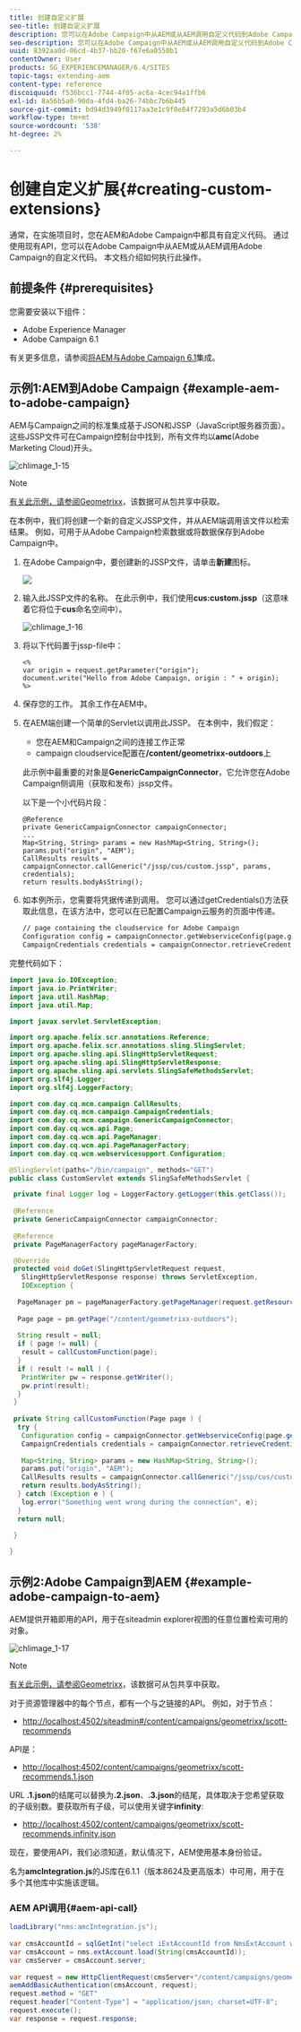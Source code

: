 ```yaml
---
title: 创建自定义扩展
seo-title: 创建自定义扩展
description: 您可以在Adobe Campaign中从AEM或从AEM调用自定义代码到Adobe Campaign
seo-description: 您可以在Adobe Campaign中从AEM或从AEM调用自定义代码到Adobe Campaign
uuid: 8392aa0d-06cd-4b37-bb20-f67e6a0550b1
contentOwner: User
products: SG_EXPERIENCEMANAGER/6.4/SITES
topic-tags: extending-aem
content-type: reference
discoiquuid: f536bcc1-7744-4f05-ac6a-4cec94a1ffb6
exl-id: 8a56b5a0-90da-4fd4-ba26-74bbc7b6b445
source-git-commit: bd94d3949f0117aa3e1c9f0e84f7293a5d6b03b4
workflow-type: tm+mt
source-wordcount: '538'
ht-degree: 2%

---
```


# 创建自定义扩展{#creating-custom-extensions}

通常，在实施项目时，您在AEM和Adobe Campaign中都具有自定义代码。 通过使用现有API，您可以在Adobe Campaign中从AEM或从AEM调用Adobe Campaign的自定义代码。 本文档介绍如何执行此操作。

## 前提条件 {#prerequisites}

您需要安装以下组件：

* Adobe Experience Manager
* Adobe Campaign 6.1

有关更多信息，请参阅[将AEM与Adobe Campaign 6.1](/help/sites-administering/campaignonpremise.md)集成。

## 示例1:AEM到Adobe Campaign {#example-aem-to-adobe-campaign}

AEM与Campaign之间的标准集成基于JSON和JSSP（JavaScript服务器页面）。 这些JSSP文件可在Campaign控制台中找到，所有文件均以&#x200B;**amc**(Adobe Marketing Cloud)开头。

![chlimage_1-15](assets/chlimage_1-15.png)

>[!NOTE]
>
>[有关此示例，请参阅Geometrixx](/help/sites-developing/we-retail.md)，该数据可从包共享中获取。

在本例中，我们将创建一个新的自定义JSSP文件，并从AEM端调用该文件以检索结果。 例如，可用于从Adobe Campaign检索数据或将数据保存到Adobe Campaign中。

1. 在Adobe Campaign中，要创建新的JSSP文件，请单击&#x200B;**新建**&#x200B;图标。

   ![](do-not-localize/chlimage_1-4.png)

1. 输入此JSSP文件的名称。 在此示例中，我们使用&#x200B;**cus:custom.jssp**（这意味着它将位于&#x200B;**cus**&#x200B;命名空间中）。

   ![chlimage_1-16](assets/chlimage_1-16.png)

1. 将以下代码置于jssp-file中：

   ```
   <%
   var origin = request.getParameter("origin");
   document.write("Hello from Adobe Campaign, origin : " + origin);
   %>
   ```

1. 保存您的工作。 其余工作在AEM中。
1. 在AEM端创建一个简单的Servlet以调用此JSSP。 在本例中，我们假定：

   * 您在AEM和Campaign之间的连接工作正常
   * campaign cloudservice配置在&#x200B;**/content/geometrixx-outdoors**&#x200B;上

   此示例中最重要的对象是&#x200B;**GenericCampaignConnector**，它允许您在Adobe Campaign侧调用（获取和发布）jssp文件。

   以下是一个小代码片段：

   ```
   @Reference
   private GenericCampaignConnector campaignConnector;
   ...
   Map<String, String> params = new HashMap<String, String>();
   params.put("origin", "AEM"); 
   CallResults results = campaignConnector.callGeneric("/jssp/cus/custom.jssp", params, credentials);
   return results.bodyAsString();
   ```

1. 如本例所示，您需要将凭据传递到调用。 您可以通过getCredentials()方法获取此信息，在该方法中，您可以在已配置Campaign云服务的页面中传递。

   ```xml
   // page containing the cloudservice for Adobe Campaign
   Configuration config = campaignConnector.getWebserviceConfig(page.getContentResource().getParent());
   CampaignCredentials credentials = campaignConnector.retrieveCredentials(config);
   ```

完整代码如下：

```java
import java.io.IOException;
import java.io.PrintWriter;
import java.util.HashMap;
import java.util.Map;

import javax.servlet.ServletException;

import org.apache.felix.scr.annotations.Reference;
import org.apache.felix.scr.annotations.sling.SlingServlet;
import org.apache.sling.api.SlingHttpServletRequest;
import org.apache.sling.api.SlingHttpServletResponse;
import org.apache.sling.api.servlets.SlingSafeMethodsServlet;
import org.slf4j.Logger;
import org.slf4j.LoggerFactory;

import com.day.cq.mcm.campaign.CallResults;
import com.day.cq.mcm.campaign.CampaignCredentials;
import com.day.cq.mcm.campaign.GenericCampaignConnector;
import com.day.cq.wcm.api.Page;
import com.day.cq.wcm.api.PageManager;
import com.day.cq.wcm.api.PageManagerFactory;
import com.day.cq.wcm.webservicesupport.Configuration;

@SlingServlet(paths="/bin/campaign", methods="GET")
public class CustomServlet extends SlingSafeMethodsServlet {

 private final Logger log = LoggerFactory.getLogger(this.getClass());
 
 @Reference
 private GenericCampaignConnector campaignConnector;
 
 @Reference
 private PageManagerFactory pageManagerFactory;

 @Override
 protected void doGet(SlingHttpServletRequest request,
   SlingHttpServletResponse response) throws ServletException,
   IOException {
  
  PageManager pm = pageManagerFactory.getPageManager(request.getResourceResolver());
  
  Page page = pm.getPage("/content/geometrixx-outdoors");
  
  String result = null;
  if ( page != null) {
   result = callCustomFunction(page);
  }
  if ( result != null ) {
   PrintWriter pw = response.getWriter();
   pw.print(result);
  }
 }
 
 private String callCustomFunction(Page page ) {
  try {
   Configuration config = campaignConnector.getWebserviceConfig(page.getContentResource().getParent());
   CampaignCredentials credentials = campaignConnector.retrieveCredentials(config);
   
   Map<String, String> params = new HashMap<String, String>();
   params.put("origin", "AEM");
   CallResults results = campaignConnector.callGeneric("/jssp/cus/custom.jssp", params, credentials);
   return results.bodyAsString();
  } catch (Exception e ) {
   log.error("Something went wrong during the connection", e);
  }
  return null;
  
 }

}
```

## 示例2:Adobe Campaign到AEM {#example-adobe-campaign-to-aem}

AEM提供开箱即用的API，用于在siteadmin explorer视图的任意位置检索可用的对象。

![chlimage_1-17](assets/chlimage_1-17.png)

>[!NOTE]
>
>[有关此示例，请参阅Geometrixx](/help/sites-developing/we-retail.md)，该数据可从包共享中获取。

对于资源管理器中的每个节点，都有一个与之链接的API。 例如，对于节点：

* [http://localhost:4502/siteadmin#/content/campaigns/geometrixx/scott-recommends](http://localhost:4502/siteadmin#/content/campaigns/geometrixx/scott-recommends)

API是：

* [http://localhost:4502/content/campaigns/geometrixx/scott-recommends.1.json](http://localhost:4502/content/campaigns/geometrixx/scott-recommends.2.json)

URL **.1.json**&#x200B;的结尾可以替换为&#x200B;**.2.json**、**.3.json**&#x200B;的结尾，具体取决于您希望获取的子级别数。要获取所有子级，可以使用关键字&#x200B;**infinity**:

* [http://localhost:4502/content/campaigns/geometrixx/scott-recommends.infinity.json](http://localhost:4502/content/campaigns/geometrixx/scott-recommends.2.json)

现在，要使用API，我们必须知道，默认情况下，AEM使用基本身份验证。

名为&#x200B;**amcIntegration.js**&#x200B;的JS库在6.1.1（版本8624及更高版本）中可用，用于在多个其他库中实施该逻辑。

### AEM API调用{#aem-api-call}

```java
loadLibrary("nms:amcIntegration.js");
 
var cmsAccountId = sqlGetInt("select iExtAccountId from NmsExtAccount where sName=$(sz)","aemInstance")
var cmsAccount = nms.extAccount.load(String(cmsAccountId));
var cmsServer = cmsAccount.server;
 
var request = new HttpClientRequest(cmsServer+"/content/campaigns/geometrixx.infinity.json")
aemAddBasicAuthentication(cmsAccount, request);
request.method = "GET"
request.header["Content-Type"] = "application/json; charset=UTF-8";
request.execute();
var response = request.response;
```
